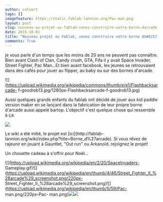 ```yaml
---
author: colvert
tags: []
imagefeature: https://static.fablab-lannion.org/Pac-man.png
layout: post
slug: nouveau-au-projet-au-fablab-venez-construire-votre-borne-darcade
date: 2015-10-01
title: "Nouveau projet au Fablab, venez construire votre borne d&#8217;arcade!"
comments: True
---
```

je vous parle d'un temps que les moins de 20 ans ne peuvent pas connaître.
Bien avant Clash of Clan, Candy crush, GTA, Fifa il y avait Space Invader,
Street Fighter, Pac Man…Et bien avant facebook, les jeunes se retrouvaient
dans des cafés pour jouer au flipper, au baby ou sur des bornes d'arcade.

![](https://upload.wikimedia.org/wikipedia/commons/thumb/e/e1/Flashbacksarcade-
f-goodrob13.jpg/1280px-Flashbacksarcade-f-goodrob13.jpg)

Aussi quelques grands enfants du fablab ont décidé de jouer aux kid paddle
version maker en se lançant dans la fabrication de leur propre borne d'arcade
aussi appelé bartop. L'objectif c'est quelque chose qui ressemble à ça:

![](http://cdn.instructables.com/FO0/MEY5/I53I72UW/FO0MEY5I53I72UW.LARGE.jpg)

Le wiki a été initié, le projet est [ici](http://fablab-
lannion.org/wiki/index.php?title=Borne_d%27arcade). Si vous rêvez de rajeunir
en jouant à Gauntlet, "Out run" ou Arkanoïd..rejoignez le projet!

Un chouette cadeau à s'offrir pour Noël…

![](https://upload.wikimedia.org/wikipedia/en/2/20/SpaceInvaders-
Gameplay.gif)![](https://upload.wikimedia.org/wikipedia/en/thumb/4/46/Street_Fighter_II_%28arcade%29_screenshot.png/220px-
Street_Fighter_II_%28arcade%29_screenshot.png)![](https://upload.wikimedia.org/wikipedia/en/thumb/5/59/Pac-
man.png/220px-Pac-
man.png)![](https://upload.wikimedia.org/wikipedia/en/2/22/Gauntlet_screenshot.png)![](https://upload.wikimedia.org/wikipedia/en/a/a2/Arkanoid.png)


